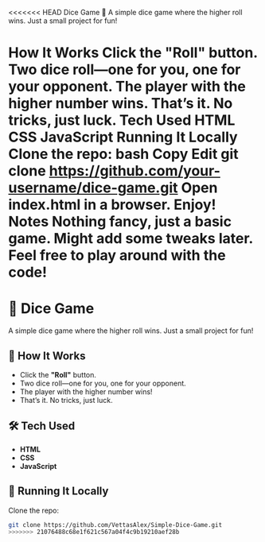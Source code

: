 <<<<<<< HEAD
Dice Game 🎲
A simple dice game where the higher roll wins. Just a small project for fun!

How It Works
Click the "Roll" button.
Two dice roll—one for you, one for your opponent.
The player with the higher number wins.
That’s it. No tricks, just luck.
Tech Used
HTML
CSS
JavaScript
Running It Locally
Clone the repo:
bash
Copy
Edit
git clone https://github.com/your-username/dice-game.git
Open index.html in a browser.
Enjoy!
Notes
Nothing fancy, just a basic game.
Might add some tweaks later.
Feel free to play around with the code!
=======
# 🎲 Dice Game  

A simple dice game where the higher roll wins. Just a small project for fun!  

## 🚀 How It Works  
- Click the **"Roll"** button.  
- Two dice roll—one for you, one for your opponent.  
- The player with the higher number wins!  
- That’s it. No tricks, just luck.  

## 🛠 Tech Used  
- **HTML**  
- **CSS**  
- **JavaScript**  

## 🔧 Running It Locally  
Clone the repo:  

```bash
git clone https://github.com/VettasAlex/Simple-Dice-Game.git
>>>>>>> 21076488c68e1f621c567a04f4c9b19210aef28b
